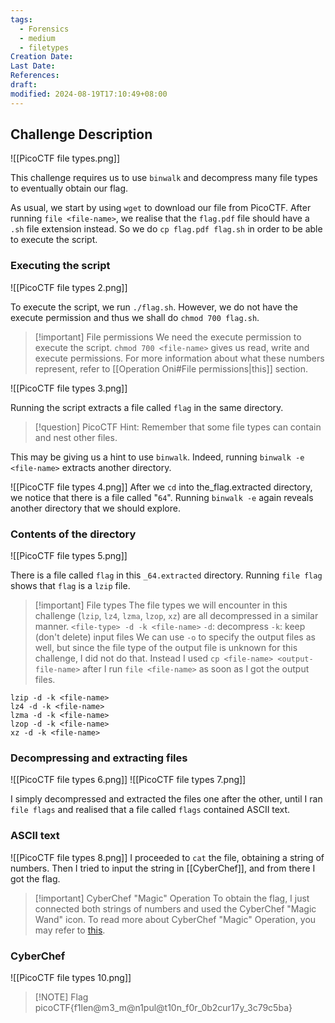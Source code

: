 ```yaml
---
tags:
  - Forensics
  - medium
  - filetypes
Creation Date: 
Last Date: 
References: 
draft: 
modified: 2024-08-19T17:10:49+08:00
---
```

## Challenge Description

![[PicoCTF file types.png]]

This challenge requires us to use `binwalk` and decompress many file types to eventually obtain our flag. 

As usual, we start by using `wget` to download our file from PicoCTF. After running `file <file-name>`, we realise that the `flag.pdf` file should have a `.sh` file extension instead. So we do `cp flag.pdf flag.sh` in order to be able to execute the script.

### Executing the script
![[PicoCTF file types 2.png]]

To execute the script, we run `./flag.sh`. However, we do not have the execute permission and thus we shall do `chmod 700 flag.sh`.

>[!important] File permissions
>We need the execute permission to execute the script. `chmod 700 <file-name>` gives us read, write and execute permissions. 
>For more information about what these numbers represent, refer to [[Operation Oni#File permissions|this]] section.

![[PicoCTF file types 3.png]]

Running the script extracts a file called `flag` in the same directory. 

>[!question] PicoCTF Hint: Remember that some file types can contain and nest other files.

This may be giving us a hint to use `binwalk`. Indeed, running `binwalk -e <file-name>` extracts another directory. 

![[PicoCTF file types 4.png]]
After we `cd` into the_flag.extracted directory, we notice that there is a file called "`64`". Running `binwalk -e` again reveals another directory that we should explore. 

### Contents of the directory
![[PicoCTF file types 5.png]]

There is a file called `flag` in this `_64.extracted` directory. Running `file flag` shows that `flag` is a `lzip` file. 

>[!important] File types
>The file types we will encounter in this challenge (`lzip`, `lz4`, `lzma`, `lzop`, `xz`) are all decompressed in a similar manner. 
>`<file-type> -d -k <file-name>`
>`-d`: decompress
>`-k`: keep (don't delete) input files
>We can use `-o` to specify the output files as well, but since the file type of the output file is unknown for this challenge, I did not do that. Instead I used `cp <file-name> <output-file-name>` after I run `file <file-name>` as soon as I got the output files.
```
lzip -d -k <file-name>
lz4 -d -k <file-name>
lzma -d -k <file-name>
lzop -d -k <file-name>
xz -d -k <file-name>
```

### Decompressing and extracting files
![[PicoCTF file types 6.png]]
![[PicoCTF file types 7.png]]

I simply decompressed and extracted the files one after the other, until I ran `file flags` and realised that a file called `flags` contained ASCII text.

### ASCII text
![[PicoCTF file types 8.png]]
I proceeded to `cat` the file, obtaining a string of numbers. Then I tried to input the string in [[CyberChef]], and from there I got the flag. 

>[!important] CyberChef "Magic" Operation
>To obtain the flag, I just connected both strings of numbers and used the CyberChef "Magic Wand" icon. 
>To read more about CyberChef "Magic" Operation, you may refer to [this](https://github.com/gchq/CyberChef/wiki/Automatic-detection-of-encoded-data-using-CyberChef-Magic).

### CyberChef
![[PicoCTF file types 10.png]]

> [!NOTE] Flag
>picoCTF{f1len@m3_m@n1pul@t10n_f0r_0b2cur17y_3c79c5ba}


